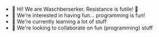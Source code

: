 - 👋 Hi! We are Waschberserker. Resistance is futile! 🦝
- 👀 We're interested in having fun... programming is fun!
- 🌱 We're currently learning a lot of stuff
- 💞️ We're looking to collaborate on fun (programming) stuff

<!---
waschberserker/waschberserker is a ✨ special ✨ repository because its `README.md` (this file) appears on your GitHub profile.
You can click the Preview link to take a look at your changes.
--->
